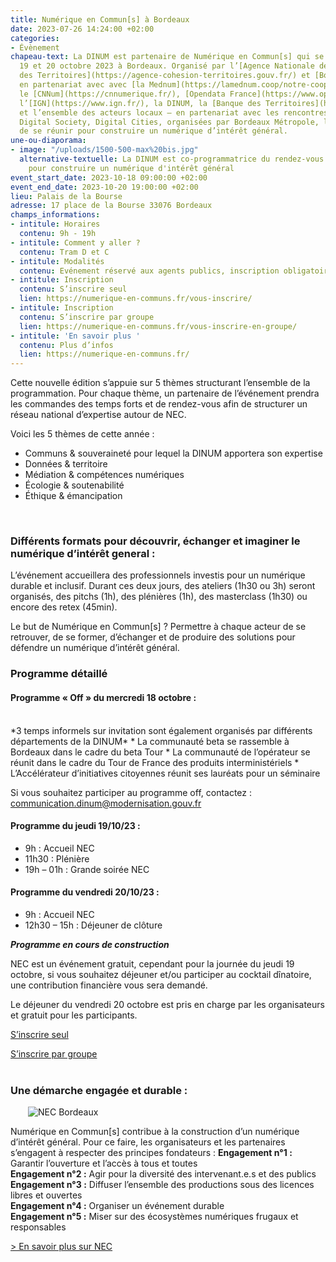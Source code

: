 ```yaml
---
title: Numérique en Commun[s] à Bordeaux
date: 2023-07-26 14:24:00 +02:00
categories:
- Évènement
chapeau-text: La DINUM est partenaire de Numérique en Commun[s] qui se tiendra du
  19 et 20 octobre 2023 à Bordeaux. Organisé par l’[Agence Nationale de la Cohésion
  des Territoires](https://agence-cohesion-territoires.gouv.fr/) et [Bordeaux Métropole](https://www.bordeaux-metropole.fr/)
  en partenariat avec avec [la Mednum](https://lamednum.coop/notre-cooperative/),
  le [CNNum](https://cnnumerique.fr/), [Opendata France](https://www.opendatafrance.net/),
  l’[IGN](https://www.ign.fr/), la DINUM, la [Banque des Territoires](https://www.banquedesterritoires.fr/)
  et l’ensemble des acteurs locaux – en partenariat avec les rencontres internationales
  Digital Society, Digital Cities, organisées par Bordeaux Métropole, l’objectif est
  de se réunir pour construire un numérique d’intérêt général.
une-ou-diaporama:
- image: "/uploads/1500-500-max%20bis.jpg"
  alternative-textuelle: La DINUM est co-programmatrice du rendez-vous incontournable
    pour construire un numérique d'intérêt général
event_start_date: 2023-10-18 09:00:00 +02:00
event_end_date: 2023-10-20 19:00:00 +02:00
lieu: Palais de la Bourse
adresse: 17 place de la Bourse 33076 Bordeaux
champs_informations:
- intitule: Horaires
  contenu: 9h - 19h
- intitule: Comment y aller ?
  contenu: Tram D et C
- intitule: Modalités
  contenu: Evénement réservé aux agents publics, inscription obligatoire
- intitule: Inscription
  contenu: S’inscrire seul
  lien: https://numerique-en-communs.fr/vous-inscrire/
- intitule: Inscription
  contenu: S’inscrire par groupe
  lien: https://numerique-en-communs.fr/vous-inscrire-en-groupe/
- intitule: 'En savoir plus '
  contenu: Plus d’infos
  lien: https://numerique-en-communs.fr/
---
```


Cette nouvelle édition s’appuie sur 5 thèmes structurant l’ensemble de la programmation. Pour chaque thème, un partenaire de l’événement prendra les commandes des temps forts et de rendez-vous afin de structurer un réseau national d’expertise autour de NEC.

Voici les 5 thèmes de cette année :
* Communs & souveraineté pour lequel la DINUM apportera son expertise
* Données & territoire
* Médiation & compétences numériques
* Écologie & soutenabilité
* Éthique & émancipation
<br>

### Différents formats pour découvrir, échanger et imaginer le numérique d’intérêt general : 

L’événement accueillera des professionnels investis pour un numérique durable et inclusif. Durant ces deux jours, des ateliers (1h30 ou 3h) seront organisés, des pitchs (1h), des plénières (1h), des masterclass (1h30) ou encore des retex (45min). 

Le but de Numérique en Commun[s] ? Permettre à chaque acteur de se retrouver, de se former, d’échanger et de produire des solutions pour défendre un numérique d’intérêt général.

### Programme détaillé
#### Programme « Off » du mercredi 18 octobre :
<br>
*3 temps informels sur invitation sont également organisés par différents départements de la DINUM*
* La communauté beta se rassemble à Bordeaux dans le cadre du beta Tour
* La communauté de l’opérateur se réunit dans le cadre du Tour de France des produits interministériels
* L’Accélérateur d’initiatives citoyennes réunit ses lauréats pour un séminaire

Si vous souhaitez participer au programme off, contactez : communication.dinum@modernisation.gouv.fr

#### Programme du jeudi 19/10/23 : 
* 9h : Accueil NEC
* 11h30 : Plénière
* 19h – 01h : Grande soirée NEC

#### Programme du vendredi 20/10/23 : 
* 9h : Accueil NEC
* 12h30 – 15h : Déjeuner de clôture

***Programme en cours de construction***
<br>

NEC est un événement gratuit, cependant pour la journée du jeudi 19 octobre, si vous souhaitez déjeuner et/ou participer au cocktail dînatoire, une contribution financière vous sera demandé.

Le déjeuner du vendredi 20 octobre est pris en charge par les organisateurs et gratuit pour les participants.

<div class="lien-important" style="margin-bottom:10px"> <p><a href="https://numerique-en-communs.fr/vous-inscrire/">S’inscrire seul</a></p> </div>

<div class="lien-important" style="margin-bottom:10px"> <p><a href="https://numerique-en-communs.fr/vous-inscrire-en-groupe/">S’inscrire par groupe</a></p> </div>

<div class="encadre noir" style="margin-bottom:40px"><h3 style="margin-top: 40px;">Une démarche engagée et durable :</h3>
<figure class="image-left" style="width: 30%; margin-right: 1em; margin-left: 2em;"> 
<img src="/uploads/1500-500-max%20bis.jpg" alt="NEC Bordeaux">
</figure><p>Numérique en Commun[s] contribue à la construction d’un numérique d’intérêt général. Pour ce faire, les organisateurs et les partenaires s’engagent à respecter des principes fondateurs : 
<strong>Engagement n°1 :</strong> Garantir l’ouverture et l’accès à tous et toutes
<br>
<strong>Engagement n°2 :</strong> Agir pour la diversité des intervenant.e.s et des publics
<br>
<strong>Engagement n°3 :</strong> Diffuser l’ensemble des productions sous des licences libres et ouvertes
<br>
<strong>Engagement n°4 :</strong> Organiser un événement durable
<br>
<strong>Engagement n°5 :</strong> Miser sur des écosystèmes numériques frugaux et responsables
<br></p>
<p><a href="https://numerique-en-communs.fr/" title="En savoir plus sur NEC - Lien externe">> En savoir plus sur NEC</a></p>
</div>


